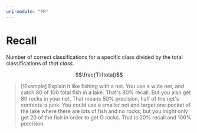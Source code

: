```yaml
---
uni-module: "PR"
---
```


# Recall

Number of correct classifications for a specific class divided by the total classifications of _that class_.

$$\frac{T}{total}$$

> [!Example]
> Explain it like fishing with a net. You use a wide net, and catch 80 of 100 total fish in a lake. That's 80% recall. But you also get 80 rocks in your net. That means 50% precision, half of the net's contents is junk. You could use a smaller net and target one pocket of the lake where there are lots of fish and no rocks, but you might only get 20 of the fish in order to get O rocks. That is 20% recall and 100% precision.

